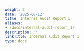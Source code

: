 ```yaml
---
weight: 2
date: '2025-06-12'
title: Internal Audit Report 1
aliases:
- /docs/internal-audit-report_1/
description: ''
linkTitle: Internal Audit Report 1
type: docs
---
```


